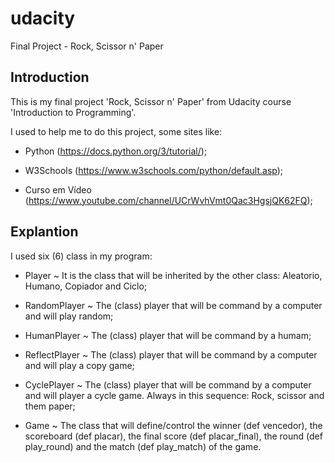 # udacity
Final Project - Rock, Scissor n' Paper

## Introduction
This is my final project 'Rock, Scissor n' Paper' from Udacity course 'Introduction to Programming'.

I used to help me to do this project, some sites like: 

- Python (https://docs.python.org/3/tutorial/);

- W3Schools (https://www.w3schools.com/python/default.asp);

- Curso em Vídeo (https://www.youtube.com/channel/UCrWvhVmt0Qac3HgsjQK62FQ);

## Explantion
I used six (6) class in my program: 

- Player ~ It is the class that will be inherited by the other class: Aleatorio, Humano, Copiador and Ciclo; 

- RandomPlayer ~ The (class) player that will be command by a computer and will play random; 

- HumanPlayer ~ The (class) player that will be command by a humam; 

- ReflectPlayer ~ The (class) player that will be command by a computer and will play a copy game; 

- CyclePlayer ~ The (class) player that will be command by a computer and will player a cycle game. Always in this sequence: Rock, scissor and them paper; 

- Game ~ The class that will define/control the winner (def vencedor), the scoreboard (def placar), the final score (def placar_final), the round (def play_round) and the match (def play_match) of the game.
